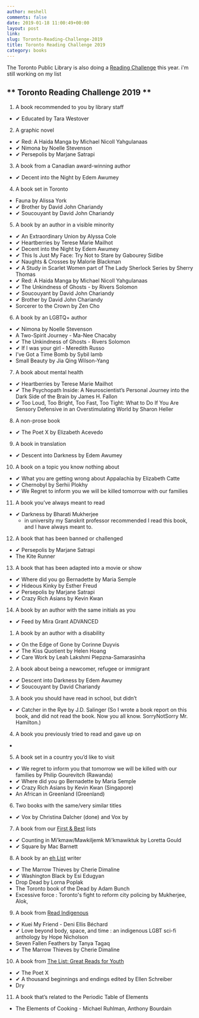 ```yaml
---
author: meshell
comments: false
date: 2019-01-18 11:00:49+00:00
layout: post
link:
slug: Toronto-Reading-Challenge-2019
title: Toronto Reading Challenge 2019
category: books
---
```


The Toronto Public Library is also doing a [Reading Challenge](https://tpl.ca/readingchallenge) this year. i'm still working on my list

## ** Toronto Reading Challenge 2019 **
1. A book recommended to you by library staff
  * ✔ Educated by Tara Westover
2. A graphic novel
  * ✔ Red: A Haida Manga by Michael Nicoll Yahgulanaas
  * ✔ Nimona by Noelle Stevenson
  * ✔ Persepolis by Marjane Satrapi
3. A book from a Canadian award-winning author
  * ✔ Decent into the Night by Edem Awumey
4. A book set in Toronto
  * Fauna by Alissa York
  * ✔ Brother by David John Chariandy
  * ✔ Soucouyant by David John Chariandy
5. A book by an author in a visible minority
  * ✔ An Extraordinary Union by Alyssa Cole
  * ✔ Heartberries by Terese Marie Mailhot
  * ✔ Decent into the Night by Edem Awumey
  * ✔ This Is Just My Face: Try Not to Stare by Gabourey Sidibe
  * ✔ Naughts & Crosses by Malorie Blackman
  * ✔ A Study in Scarlet Women part of The Lady Sherlock
   Series by Sherry Thomas
  * ✔ Red: A Haida Manga by Michael Nicoll Yahgulanaas
  * ✔ The Unkindness of Ghosts - by Rivers Solomon
  * ✔ Soucouyant by David John Chariandy
  * ✔ Brother by David John Chariandy
  * Sorcerer to the Crown by Zen Cho
6. A book by an LGBTQ+ author
  * ✔ Nimona by Noelle Stevenson
  * A Two-Spirit Journey - Ma-Nee Chacaby
  * ✔ The Unkindness of Ghosts -  Rivers Solomon
  * ✔ If I was your girl - Meredith Russo
  * I’ve Got a Time Bomb by Sybil lamb
  * Small Beauty by Jia Qing Wilson-Yang
7. A book about mental health
  * ✔ Heartberries by Terese Marie Mailhot
  * ✔ The Psychopath Inside: A Neuroscientist’s Personal Journey into the Dark Side of the Brain by James H. Fallon
  * ✔ Too Loud, Too Bright, Too Fast, Too Tight: What to Do If You Are Sensory Defensive in an Overstimulating World by Sharon Heller
8. A non-prose book
  * ✔ The Poet X by Elizabeth Acevedo
9. A book in translation
  * ✔ Descent into Darkness by Edem Awumey
10. A book on a topic you know nothing about
  * ✔ What you are getting wrong about Appalachia by Elizabeth Catte
  * ✔ Chernobyl by Serhii Plokhy
  * ✔ We Regret to inform you we will be killed tomorrow with our families
11. A book you’ve always meant to read
  * ✔ Darkness by Bharati Mukherjee
      * in university my Sanskrit professor recommended I read this book, and I have always meant to.
12. A book that has been banned or challenged
  * ✔ Persepolis by Marjane Satrapi
  * The Kite Runner
13. A book that has been adapted into a movie or show
  * ✔ Where did you go Bernadette by Maria Semple
  * ✔ Hideous Kinky by Esther Freud
  * ✔ Persepolis by Marjane Satrapi
  * ✔ Crazy Rich Asians by Kevin Kwan
14. A book by an author with the same initials as you
  * ✔ Feed by Mira Grant
ADVANCED
1. A book by an author with a disability
  * ✔ On the Edge of Gone by Corinne Duyvis
  * ✔ The Kiss Quotient by Helen Hoang
  * ✔ Care Work by Leah Lakshmi Piepzna-Samarasinha
2. A book about being a newcomer, refugee or immigrant
  * ✔ Descent into Darkness by Edem Awumey
  * ✔ Soucouyant by David Chariandy
3. A book you should have read in school, but didn’t
  * ✔ Catcher in the Rye by J.D. Salinger (So I wrote a book report on this book, and did not read the book. Now you all know. SorryNotSorry Mr. Hamilton.)
4. A book you previously tried to read and gave up on
  *
5. A book set in a country you’d like to visit
  * ✔ We regret to inform you that tomorrow we will be killed with our families by Philip Gourevitch (Rawanda)
  * ✔ Where did you go Bernadette by Maria Semple
  * ✔ Crazy Rich Asians by Kevin Kwan (Singapore)
  * An African in Greenland (Greenland)
6. Two books with the same/very similar titles
  * ✔ Vox by Christina Dalcher (done) and Vox by
7. A book from our [First & Best](https://kids.tpl.ca/ready-for-reading/books/booklist/first-and-best) lists
  * ✔ Counting in Mi’kmaw/Mawkiljemk Mi'kmawiktuk by Loretta Gould
  * ✔ Square by Mac Barnett
8. A book by an [eh List](https://account.torontopubliclibrary.ca/shared/books-by-eh-list-writers/8rxRVFbbr1k1AO29ZZ09pvGCrIDUkHjUISXnsqkSoUI2VtbYzz) writer
  * ✔ The Marrow Thieves by Cherie Dimaline
  * ✔ Washington Black by Esi Edugyan
  * Drop Dead by Lorna Poplak
  * The Toronto book of the Dead by Adam Bunch
  * Excessive force : Toronto's fight to reform city policing by Mukherjee, Alok,
9. A book from [Read Indigenous](https://www.torontopubliclibrary.ca/books-video-music/books/booklists/read-indigenous.jsp)
  * ✔ Kuei My Friend - Deni Ellis Béchard
  * ✔ Love beyond body, space, and time : an indigenous LGBT sci-fi anthology by Hope Nicholson
  * Seven Fallen Feathers by Tanya Tagaq
  *  ✔ The Marrow Thieves by Cherie Dimaline
10. A book from [The List: Great Reads for Youth](https://www.torontopubliclibrary.ca/teens/the-list.jsp)
  * ✔ The Poet X
  * ✔ A thousand beginnings and endings edited by Ellen Schreiber
  * Dry
11. A book that’s related to the Periodic Table of Elements
  * The Elements of Cooking - Michael Ruhlman, Anthony Bourdain
